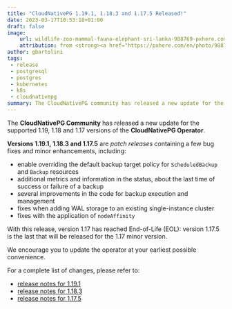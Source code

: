 ```yaml
---
title: "CloudNativePG 1.19.1, 1.18.3 and 1.17.5 Released!"
date: 2023-03-17T10:53:18+01:00
draft: false
image:
    url: wildlife-zoo-mammal-fauna-elephant-sri-lanka-988769-pxhere.com.jpg
    attribution: from <strong><a href="https://pxhere.com/en/photo/988769?utm_content=clipUser&utm_medium=referral&utm_source=pxhere">PxHere</a></strong>
author: gbartolini
tags:
 - release
 - postgresql
 - postgres
 - kubernetes
 - k8s
 - cloudnativepg
summary: The CloudNativePG community has released a new update for the supported 1.19, 1.18 and 1.17 versions of the CloudNativePG operator. Version 1.17 has reached End-of-Life (EOL).
---
```

The **CloudNativePG Community** has released a new update for the supported
1.19, 1.18 and 1.17 versions of the **CloudNativePG Operator**.

**Versions 1.19.1, 1.18.3 and 1.17.5** are *patch releases* containing a few
bug fixes and minor enhancements, including:

- enable overriding the default backup target policy for `ScheduledBackup` and
  `Backup` resources
- additional metrics and information in the status, about the last time of
  success or failure of a backup
- several improvements in the code for backup execution and management
- fixes when adding WAL storage to an existing single-instance cluster
- fixes with the application of `nodeAffinity`

With this release, version 1.17 has reached End-of-Life (EOL): version 1.17.5
is the last that will be released for the 1.17 minor version.

We encourage you to update the operator at your earliest possible convenience.

For a complete list of changes, please refer to:

- [release notes for 1.19.1](https://cloudnative-pg.io/documentation/1.19/release_notes/v1.19/)
- [release notes for 1.18.3](https://cloudnative-pg.io/documentation/1.18/release_notes/v1.18/)
- [release notes for 1.17.5](https://cloudnative-pg.io/documentation/1.17/release_notes/v1.17/)

<!--
# About CloudNativePg

[CloudNativePG](https://cloudnative-pg.io) is an open source Kubernetes
Operator for PostgreSQL workloads that orchestrates the full life cycle of a
PostgreSQL cluster, from bootstrapping and configuration, through high
availability and connection routing, to backups and disaster recovery.
CloudNativePG relies on PostgreSQL’s native streaming replication to distribute
data across pods, nodes, and zones, using standard Kubernetes patterns.
Replicas can be scaled up and down in a Kubernetes native manner, and the
operator automatically and safely reconfigure replication as appropriate.
[CloudNativePG is a project originally created and supported by EDB](https://www.enterprisedb.com/products/cloud-native-postgresql-kubernetes-ha-clusters-k8s-containers-scalable).

-->
<!--
Tweet
Proud to announce #CloudNativePG 1.19.1, 1.18.3 and 1.17.5 are out! Update now!

This patch release contains several fixes as well as improvements in the backup area.

Read more https://cloudnative-pg.io/blog/cloudnative-pg-1-19-1-released/!

#PostgreSQL #operator #Kubernetes #k8s #databases #postgres #oss
--->
